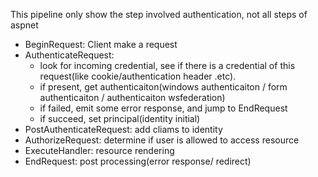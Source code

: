This pipeline only show the step involved authentication, not all steps of aspnet 
* BeginRequest: Client make a request
* AuthenticateRequest: 
  * look for incoming credential, see if there is a credential of this request(like cookie/authentication header .etc).
  * if present, get authenticaiton(windows authenticaiton / form authenticaiton / authenticaiton wsfederation)
  * if failed, emit some error response, and jump to EndRequest
  * if succeed, set principal(identity initial)
* PostAuthenticateRequest: add cliams to identity
* AuthorizeRequest: determine if user is allowed to access resource
* ExecuteHandler: resource rendering
* EndRequest: post processing(error response/ redirect)
